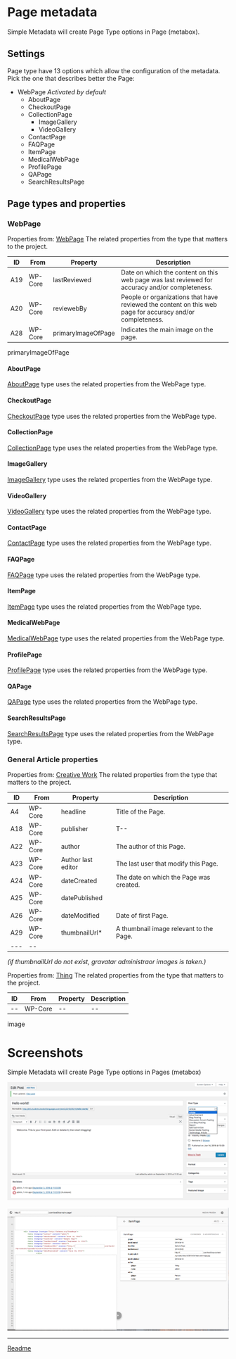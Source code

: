 # Page metadata
Simple Metadata will create Page Type options in Page (metabox).

## Settings
Page type have 13 options which allow the configuration of the metadata. Pick the one that describes better the Page:
* WebPage *Activated by default*
  * AboutPage
  * CheckoutPage
  * CollectionPage
    * ImageGallery
    * VideoGallery
  * ContactPage
  * FAQPage
  * ItemPage
  * MedicalWebPage
  * ProfilePage
  * QAPage
  * SearchResultsPage

## Page types and properties

### WebPage

Properties from: [WebPage](https://schema.org/Article "https://schema.org/WebPage")
The related properties from the type that matters to the project.

| ID  | From    | Property           | Description                                                                                               |
| --- | ------- | ------------------ |---------------------------------------------------------------------------------------------------------- |
| A19 | WP-Core | lastReviewed       | Date on which the content on this web page was last reviewed for accuracy and/or completeness.            |
| A20 | WP-Core | reviewebBy         | People or organizations that have reviewed the content on this web page for accuracy and/or completeness. |
| A28 | WP-Core | primaryImageOfPage | Indicates the main image on the page.                                                                     |


primaryImageOfPage

#### AboutPage

[AboutPage](https://schema.org/AboutPage "https://schema.org/AboutPage") type uses the related properties from the WebPage type.

#### CheckoutPage

[CheckoutPage](https://schema.org/CheckoutPage "https://schema.org/CheckoutPage") type uses the related properties from the WebPage type.

#### CollectionPage

[CollectionPage](https://schema.org/CollectionPage "https://schema.org/CollectionPage") type uses the related properties from the WebPage type.

#### ImageGallery

[ImageGallery](https://schema.org/ImageGallery "https://schema.org/ImageGallery") type uses the related properties from the WebPage type.

#### VideoGallery

[VideoGallery](https://schema.org/VideoGallery "https://schema.org/VideoGallery") type uses the related properties from the WebPage type.

#### ContactPage

[ContactPage](https://schema.org/ContactPage "https://schema.org/ContactPage") type uses the related properties from the WebPage type.

#### FAQPage

[FAQPage](https://schema.org/FAQPage "https://schema.org/FAQPage") type uses the related properties from the WebPage type.

#### ItemPage

[ItemPage](https://schema.org/ItemPage "https://schema.org/ItemPage") type uses the related properties from the WebPage type.

#### MedicalWebPage

[MedicalWebPage](https://schema.org/MedicalWebPage "https://schema.org/MedicalWebPage") type uses the related properties from the WebPage type.

#### ProfilePage

[ProfilePage](https://schema.org/ProfilePage "https://schema.org/ProfilePage") type uses the related properties from the WebPage type.

#### QAPage

[QAPage](https://schema.org/QAPage "https://schema.org/QAPage") type uses the related properties from the WebPage type.

#### SearchResultsPage

[SearchResultsPage](https://schema.org/SearchResultsPage "https://schema.org/SearchResultsPage") type uses the related properties from the WebPage type.

### General Article properties

Properties from: [Creative Work](https://schema.org/CreativeWork "https://schema.org/CreativeWork")
The related properties from the type that matters to the project.

| ID  | From    | Property           | Description                             |
| --- | ------- | ------------------ | --------------------------------------- |
| A4  | WP-Core | headline           | Title of the Page.                      |
| A18 | WP-Core | publisher          | T--                                     |
| A22 | WP-Core | author             | The author of this Page.                |
| A23 | WP-Core | Author last editor | The last user that modify this Page.    |
| A24 | WP-Core | dateCreated        | The date on which the Page was created. |
| A25 | WP-Core | datePublished      |
| A26 | WP-Core | dateModified       | Date of first Page.                     |
| A29 | WP-Core | thumbnailUrl*      | A thumbnail image relevant to the Page. |
| --- | --      |           |

*(if thumbnailUrl do not exist, gravatar administraor images is taken.)*

Properties from: [Thing](https://schema.org/Thing "https://schema.org/Thing")
The related properties from the type that matters to the project.

| ID | From    | Property | Description |
| -- | ------- | -------- | ----------- |
| -- | WP-Core | --       | --          |

image

# Screenshots

Simple Metadata will create Page Type options in Pages (metabox)

![settings post](/doc/images/settings-post.png)

![structured data page](/doc/images/structured-data-page.png)

---




[Readme](//Readme.md)
